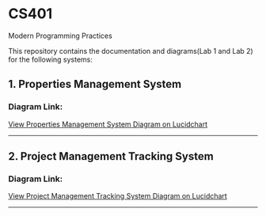 # CS401
Modern Programming Practices

This repository contains the documentation and diagrams(Lab 1 and Lab 2) for the following systems:

## 1. Properties Management System

### Diagram Link:
[View Properties Management System Diagram on Lucidchart](https://lucid.app/lucidchart/759caac7-93b7-4068-aa70-64b00cc03aaa/edit?view_items=O.OJfbwFlcr6&invitationId=inv_1be0c7ae-7f43-4dcf-93ac-0278c9920a7d)

---

## 2. Project Management Tracking System

### Diagram Link:
[View Project Management Tracking System Diagram on Lucidchart](https://lucid.app/lucidchart/e28493bc-637d-43b2-ba9d-ac7a6b2bf171/edit?viewport_loc=-160%2C588%2C1804%2C822%2CHWEp-vi-RSFO&invitationId=inv_9c8230f5-cf1e-4d5e-b394-baedb9e37340)

---
